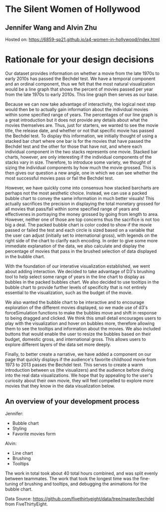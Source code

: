 # The Silent Women of Hollywood
## Jennifer Wang and Alvin Zhu

Hosted on: https://6859-sp21.github.io/a4-women-in-hollywood/index.html

# Rationale for your design decisions

Our dataset provides information on whether a movie from the late 1970s to early 2010s has passed the Bechdel test. We have a temporal component and an ordinal component, thus we felt that the most natural visualization would  be a line graph that shows the percent of movies passed per year from the late 1970s to early 2010s. This line graph then serves as our base.

Because we can now take advantage of interactivity, the logical next step would then be to actually gain information about the individual movies within some specified range of years. The percentages of our line graph is a great introduction but it does not provide any details about what the movies themselves are. Thus, just for starters, we wanted to see the movie title, the release date, and whether or not that specific movie has passed the Bechdel test. To display this information, we initially thought of using a stacked bar chart where one bar is for the movies that have passed the Bechdel test and the other for those that have not, and where each individual component in the two stacks represents one movie. Stacked bar charts, however, are only interesting if the individual components of the stacks vary in size. Therefore, to introduce some variety, we thought of sizing the individual components by how much the movie grossed. This is then gives our question a new angle, one in which we can see whether the most successful movies pass or fail the Bechdel test.

However, we have quickly come into consensus how stacked barcharts are perhaps not the most aesthetic choice. Instead, we can use a packed bubble chart to convey the same information in much better visuals! This actually sacrifices the precision in displaying the total monetary grossed for all movies that pass/fail within some specified range of years and effectivenes in portraying the money grossed by going from length to area. However, neither one of those are top concerns thus the sacrifice is not too big a deal. The packed bubble chart is color coded to show if the movie passed or failed the test and each circle is sized based on a variable that the user can adjust (initially set to international gross), with legends on the right side of the chart to clarify each encoding. In order to give some more immediate explanation of the data, we also calculate and display the percentage of movies that pass in the brushed selection of data displayed in the bubble chart. 

With the foundation of our interative visualization established, we went about adding interaction. We decided to take advantage of D3's brushing tool to help select some range of years in the line chart to display as bubbles in the packed bubbles chart. We also decided to use tooltips in the bubble chart to provide further levels of specificity that is not entirely essential to the visualization, such as the budget of the movie. 

We also wanted the bubble chart to be interactive and to encourage exploration of the different movies displayed, so we made use of d3's forceSimulation functions to make the bubbles move and shift in response to being dragged and clicked. We think this small detail encourages users to play with the visualization and hover on bubbles more, therefore allowing them to see the tooltips and information about the movies. We also included buttons that would enable the user to resize the bubbles based on their budget, domestic gross, and international gross. This allows users to explore different layers of the data set more deeply.

Finally, to better create a narrative, we have added a component on our page that quickly displays if the audience's favorite childhood movie from 1973 to 2013 passes the Bechdel test. This serves to create a warm introduction between us (the visualizers) and the audience before diving into the real data visualizations. We hope that by appealing to the user's curiosity about their own movie, they will feel compelled to explore more movies that they know in the data visualization below.

## An overview of your development process

Jennifer:
* Bubble chart
* Styling
* Favorite movies form

Alvin:
* Line chart
* Brushing
* Tooltips

The work in total took about 40 total hours combined, and was split evenly between teammates. The work that took the longest time was the fine-tuning of brushing and tooltips, and debugging the animations for the bubble chart.

Data Source: https://github.com/fivethirtyeight/data/tree/master/bechdel from FiveThirtyEight.